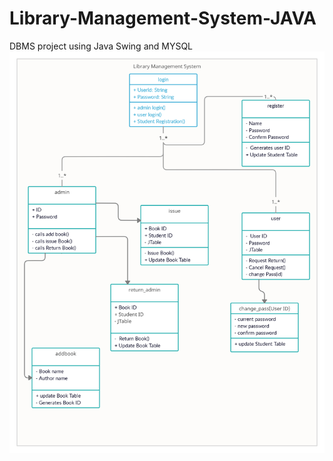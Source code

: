 # Library-Management-System-JAVA
DBMS project using Java Swing and MYSQL
![](Output%20Images/class_diagram.png)
